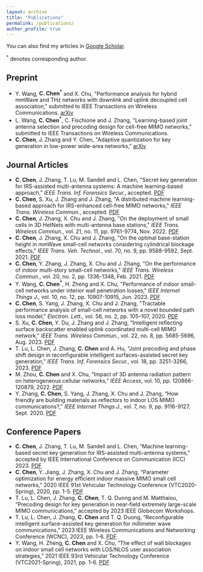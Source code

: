 ```yaml
---
layout: archive
title: "Publications"
permalink: /publications/
author_profile: true
---
```


You can also find my articles in [Google Scholar](https://scholar.google.com/citations?hl=en&user=-0znbV8AAAAJ&view_op=list_works&sortby=pubdate).

<sup>*</sup> denotes corresponding author.

## Preprint
* Y. Wang, **C. Chen<sup>*</sup>** and X. Chu, "Performance analysis for hybrid mmWave and THz networks with downlink
and uplink decoupled cell association," submitted to IEEE Transactions on Wireless Communications. [arXiv](https://arxiv.org/abs/2308.05842)
* L. Wang, **C. Chen<sup>*</sup>**, C. Fischione and J. Zhang, "Learning-based joint antenna selection and precoding design for cell-free MIMO networks," submitted to IEEE Transactions on Wireless Communications.
* **C. Chen**, J. Zhang and Y. Chen, "Adaptive quantization for key generation in low-power wide-area networks," [arXiv](https://arxiv.org/abs/2310.07853)

## Journal Articles
* **C. Chen**, J. Zhang, T. Lu, M. Sandell and L. Chen, "Secret key generation for IRS-assisted multi-antenna
systems: A machine learning-based approach," _IEEE Trans. Inf. Forensics Secur._, accepted. [PDF](https://ieeexplore.ieee.org/document/10315046)
* **C. Chen**, S. Xu, J. Zhang and J. Zhang, "A distributed machine learning-based approach for IRS-enhanced
cell-free MIMO networks," _IEEE Trans. Wireless Commun._, accepted. [PDF](https://ieeexplore.ieee.org/document/10296835)
* **C. Chen**, J. Zhang, X. Chu and J. Zhang, "On the deployment of small cells in 3D HetNets with multi-antenna
base stations," _IEEE Trans. Wireless Commun._, vol. 21, no. 11, pp. 9761-9774, Nov. 2022. [PDF](https://ieeexplore.ieee.org/document/9791134)
* **C. Chen**, J. Zhang, X. Chu and J. Zhang, "On the optimal base-station height in mmWave small-cell networks
considering cylindrical blockage effects," _IEEE Trans. Veh. Technol._, vol. 70, no. 9, pp. 9588-9592, Sept. 2021. [PDF](https://ieeexplore.ieee.org/document/9492764)
* **C. Chen**, Y. Zhang, J. Zhang, X. Chu and J. Zhang, "On the performance of indoor multi-story small-cell
networks," _IEEE Trans. Wireless Commun._, vol. 20, no. 2, pp. 1336-1348, Feb. 2021. [PDF](https://ieeexplore.ieee.org/document/9242275)
* Y. Wang, **C. Chen<sup>*</sup>**, H. Zheng and X. Chu, "Performance of indoor small-cell networks under interior wall
penetration losses," _IEEE Internet Things J._, vol. 10, no. 12, pp. 10907-10915, Jun. 2023. [PDF](https://ieeexplore.ieee.org/document/10035292)
* **C. Chen**, S. Yang, J. Zhang, X. Chu and J. Zhang, "Tractable performance analysis of small-cell networks with
a novel bounded path loss model," _Electron. Lett._, vol. 56, no. 2, pp. 105–107, 2020. [PDF](https://ietresearch.onlinelibrary.wiley.com/doi/10.1049/el.2019.3299)
* S. Xu, **C. Chen**, Y. Du, J. Zhang and J. Zhang, "Intelligent reflecting surface backscatter enabled uplink
coordinated multi-cell MIMO network," _IEEE Trans. Wireless Commun._, vol. 22, no. 8, pp. 5685-5696, Aug. 2023. [PDF](https://ieeexplore.ieee.org/document/10017389)
* T. Lu, L. Chen, J. Zhang, **C. Chen** and A. Hu, "Joint precoding and phase shift design in reconfigurable
intelligent surfaces-assisted secret key generation," _IEEE Trans. Inf. Forensics Secur._, vol. 18, pp. 3251-3266, 2023. [PDF](https://ieeexplore.ieee.org/document/10106070)
* M. Zhou, **C. Chen** and X. Chu, “Impact of 3D antenna radiation pattern on heterogeneous cellular networks,”
_IEEE Access_, vol. 10, pp. 120866-120879, 2022. [PDF](https://ieeexplore.ieee.org/document/9954398)
* Y. Zhang, **C. Chen**, S. Yang, J. Zhang, X. Chu and J. Zhang, “How friendly are building materials as reflectors
to indoor LOS MIMO communications?,” _IEEE Internet Things J._, vol. 7, no. 9, pp. 9116-9127, Sept. 2020. [PDF](https://ieeexplore.ieee.org/document/9127887)

## Conference Papers
* **C. Chen**, J. Zhang, T. Lu, M. Sandell and L. Chen, “Machine learning-based secret key generation for IRS-assisted
multi-antenna systems,” accepted by IEEE International Conference on Communication (ICC) 2023. [PDF](https://ieeexplore.ieee.org/document/10279041)
* **C. Chen**, Y. Jiang, J. Zhang, X. Chu and J. Zhang, “Parameter optimization for energy efficient indoor massive
MIMO small cell networks,” 2020 IEEE 91st Vehicular Technology Conference (VTC2020-Spring), 2020, pp. 1-5. [PDF](https://ieeexplore.ieee.org/document/9129437)
* T. Lu, L. Chen, J. Zhang, **C. Chen**, T. Q. Duong and M. Matthaiou, “Precoding design for key generation in
near-field extremely large-scale MIMO communications,” accepted by 2023 IEEE Globecom Workshops.
* T. Lu, L. Chen, J. Zhang, **C. Chen** and T. Q. Duong, “Reconfigurable intelligent surface-assisted key generation
for millimeter wave communications,” 2023 IEEE Wireless Communications and Networking Conference
(WCNC), 2023, pp. 1-6. [PDF](https://ieeexplore.ieee.org/abstract/document/10119128)
* Y. Wang, H. Zheng, **C. Chen** and X. Chu, “The effect of wall blockages on indoor small cell networks with
LOS/NLOS user association strategies,” 2021 IEEE 93rd Vehicular Technology Conference (VTC2021-Spring),
2021, pp. 1-6. [PDF](https://ieeexplore.ieee.org/document/9448638)






